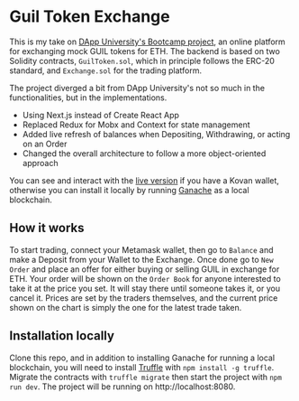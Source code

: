 # Guil Token Exchange

This is my take on
[DApp University's Bootcamp project](https://dappuniversity.teachable.com/p/blockchain-developer-bootcamp), an
online platform for exchanging mock GUIL tokens for ETH. The backend is based on two Solidity contracts, `GuilToken.sol`,
which in principle follows the ERC-20 standard, and `Exchange.sol` for the trading platform.

The project diverged a bit from DApp University's not so much in the
functionalities, but in the implementations.

- Using Next.js instead of Create React App
- Replaced Redux for Mobx and Context for state management
- Added live refresh of balances when Depositing, Withdrawing, or acting on an Order
- Changed the overall architecture to follow a more object-oriented approach

You can see and interact with the [live version](https://guil-exchange.herokuapp.com) if you have a Kovan wallet, otherwise
you can install it locally by running [Ganache](https://trufflesuite.com/ganache/index.html) as a local blockchain.

## How it works

To start trading, connect your Metamask wallet, then go to `Balance` and make a Deposit from your Wallet to the Exchange.
Once done go to `New Order` and place an offer for either buying or selling GUIL in exchange for ETH. Your order will be
shown on the `Order Book` for anyone interested to take it at the price you set. It will stay there until someone
takes it, or you cancel it. Prices are set by the traders themselves, and the current price shown on the chart is simply
the one for the latest trade taken.

## Installation locally

Clone this repo, and in addition to installing Ganache for running a local blockchain, you will need to install
[Truffle](https://trufflesuite.com/docs/truffle/) with `npm install -g truffle`. Migrate the contracts with `truffle migrate`
then start the project with `npm run dev`. The project will be running on http://localhost:8080.
